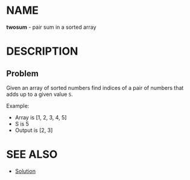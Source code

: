 # NAME

**twosum** - pair sum in a sorted array

# DESCRIPTION

## Problem

Given an array of sorted numbers find indices of a pair of numbers that adds up
to a given value `S`.

Example:

  * Array is [1, 2, 3, 4, 5]
  * S is 5
  * Output is [2, 3]


# SEE ALSO

  * [Solution](./solution.md)
